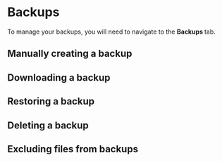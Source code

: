 # Backups

To manage your backups, you will need to navigate to the **Backups <i class="fas fa-fw fa-file-archive"></i>** tab.

## Manually creating a backup

## Downloading a backup

## Restoring a backup

## Deleting a backup

## Excluding files from backups
